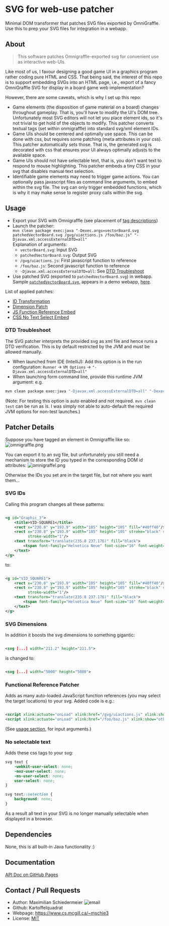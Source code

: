 # SVG for web-use patcher

Minimal DOM transformer that patches SVG files exported by OmniGraffle. Use this to prep your SVG files for integration
in a webapp.

## About

 > This software patches Omnigraffle-exported svg for convenient use as interactive web-UIs.

Like most of us, I favour designing a good game UI in a graphics program rather coding pure HTML and CSS.
That being said, the interest of this repo is to support embedding SVGs into an HTML page, i.e., export of a fancy
OmniGraffle SVG for display in a board game web implementation?

However, there are some caveats, which is why I set up this repo:

* Game elements (the disposition of game material on a board) changes throughout gameplay. That is, you'll have to
  modify the UI's DOM tree. Unfortunately most SVG editors will not let you place element ids, so it's not trivial to
  get hold of the objects to modify. This patcher converts textual tags (set within onmigraffle) into standard svg/xml
  element IDs.
* Game UIs should be centered and optimally use space. This can be done with css, but requires some patching (meta
  attributes in your css). This patcher automatically sets those. That is, the generated svg is decorated with css that
  ensures your UI always optimally adjusts to the available space.
* Game UIs should not have selectable text, that is, you don't want text to respond to mouse highlighting. This patcher
  embeds a tiny CSS in your svg that disables manual text selection.
* Identifiable game elements may need to trigger game actions. You can optionally pass javascript files as command line
  arguments, to embed within the svg file. The svg can only trigger embedded functions, which is why it may make sense
  to register proxy calls within the svg.


## Usage

* Export your SVG with Omnigraffle (see placement of [tag descriptions](#patcher-details))
* Launch the patcher:  
  ```mvn clean package exec:java "-Dexec.args=vectorBoard.svg patchedVectorBoard.svg /gvg/uiactions.js /foo/baz.js" "-Djavax.xml.accessExternalDTD=all"```  
  Explanation of arguments:
    * ```vectorBoard.svg```: Input SVG
    * ```patchedVectorBoard.svg```: Output SVG
    * ```/gvg/uiactions.js```: First javascript function to reference
    * ```/foo/baz.js```: Second javascript function to reference
    * ```-Djavax.xml.accessExternalDTD=all```: See [DTD Troubleshoot](#dtd-troubleshoot)
* Use patched SVG (exported to ```patchedVectorBoard.svg```) in webapp.  
  Sample [```patchedVectorBoard.svg```](patchedVectorBoard.svg), appears in a demo
  webapp, [here](https://github.com/kartoffelquadrat/GenericVectorGame).

List of applied patches:

* [ID Transformation](#svg-ids)
* [Dimension Patch](#svg-dimensions)
* [JS Function Reference Embed](#functional-reference-patcher)
* [CSS No Text Select Embed](#no-selectable-text)

### DTD Troubleshoot

The SVG patcher interprets the provided svg as xml file and hence runs a DTD verification. This is by default restricted by the JVM and must be allowed manually.

* When launched from IDE (IntelliJ): Add this option is in the run
  configuration: ```Runner``` -> ```VM Options``` -> ```"-Djavax.xml.accessExternalDTD=all"```
* When launching form command line, provide this runtime JVM argument: e.g.

```bash
mvn clean package exec:java "-Djavax.xml.accessExternalDTD=all" "-Dexec.args=vectorBoard.svg patchedVectorBoard.svg /gvg/uiactions.js /foo/baz.js"
```  

(Note: For testing this option is auto enabled and not required. ```mvn clean test``` can be run as is. I was simply not
able to auto-default the required JVM options for non-test launches.)

## Patcher Details

Suppose you have tagged an element in Omnigraffle like so:  
![omnigraffle.png](markdown/omnigraffle.png)

You can export it to an svg file, but unfortunately you still need a mechanism to store the ID you typed in the
corresponding DOM id attributes:
![omnigraffel.png](markdown/export.png)

Otherwise the IDs you set are in the target file, but not where you want them...

### SVG IDs

Calling this program changes all these patterns:

```xml

<g id="Graphic_3">
    <title>VID-SQUARE1</title>
    <rect x="230.8" y="193.9" width="105" height="105" fill="#40ff40"/>
    <rect x="230.8" y="193.9" width="105" height="105" stroke="black" stroke-linecap="round" stroke-linejoin="round"
          stroke-width="1"/>
    <text transform="translate(235.8 237.176)" fill="black">
        <tspan font-family="Helvetica Neue" font-size="16" font-weight="400" fill="black" x="34.156" y="15">361</tspan>
    </text>
</g>
```

to:

```xml

<g id="VID_SQUARE1">
    <rect x="230.8" y="193.9" width="105" height="105" fill="#40ff40"/>
    <rect x="230.8" y="193.9" width="105" height="105" stroke="black" stroke-linecap="round" stroke-linejoin="round"
          stroke-width="1"/>
    <text transform="translate(235.8 237.176)" fill="black">
        <tspan font-family="Helvetica Neue" font-size="16" font-weight="400" fill="black" x="34.156" y="15">361</tspan>
    </text>
</g>
```

### SVG Dimensions

In addition it boosts the svg dimensions to something gigantic:

```xml

<svg [...] width="211.2" height="211.5">
```

is changed to:

```xml

<svg [...] width="5000" height="5000">
```

### Functional Reference Patcher

Adds as many auto-loaded JavaScript function references (you may select the target locations) to your svg.
Added code is e.g.:

```svg

<script xlink:actuate="onLoad" xlink:href="/gvg/uiactions.js" xlink:show="other" xlink:type="simple"/>
<script xlink:actuate="onLoad" xlink:href="/foo/baz.js" xlink:show="other" xlink:type="simple"/>
```

(See [usage section](#usage), for input arguments.)

### No selectable text

Adds these css tags to your svg:

```css
svg text {
    -webkit-user-select: none;
    -moz-user-select: none;
    -ms-user-select: none;
    user-select: none;
}

svg text::selection {
    background: none;
}
```

As a result all text in your SVG is no longer manually selectable when displayed in a browser.

## Dependencies

None, this is all built-in Java functionality  :)

## Documentation

[API Doc on GitHub Pages](https://kartoffelquadrat.github.io/SvgPatcher/)

## Contact / Pull Requests

* Author: Maximilian Schiedermeier ![email](markdown/email.png)
* Github: Kartoffelquadrat
* Webpage: https://www.cs.mcgill.ca/~mschie3
* License: [MIT](https://opensource.org/licenses/MIT)


